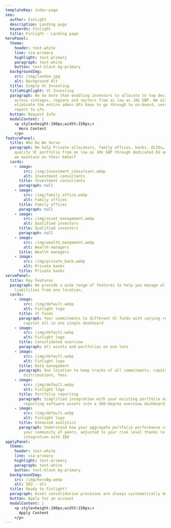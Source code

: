 ```yaml
---
templateKey: index-page
seo:
  author: Finlight
  description: Landing page
  keywords: Finlight
  title: Finlight - Landing page
heroPanel:
  theme:
    header: text-white
    line: via-primary
    highlight: text-primary
    paragraph: text-white
    button: text-black bg-primary
  backgroundImg:
    src: /img/london.jpg
    alt: Background Alt
  title: Simple VC Investing
  titleHighlight: VC Investing
  paragraph: We do more than enabling investors to allocate to top decile VCs
    across vintages, regions and sectors from as low as 10k GBP. We also
    eliminate the entire admin GPs have to go through to on-board, serve and
    report to LPs.
  button: Request Info
  modalContent: |
    <p style=height:100px;width:150px;>
      Hero Content
    </p>
featurePanel:
  title: Who Do We Serve
  paragraph: We help Private allocators, family offices, banks, OCIOs… build high
    quality VC portfolio from as low as 10k GBP through dedicated EU and UK SPV
    we maintain on their behalf
  cards:
    - image:
        src: /img/investment_consultant.webp
        alt: Investment consultants
      title: Investment consultants
      paragraph: null
    - image:
        src: /img/family_office.webp
        alt: Family offices
      title: Family offices
      paragraph: null
    - image:
        src: /img/asset_management.webp
        alt: Qualified investors
      title: Qualified investors
      paragraph: null
    - image:
        src: /img/wealth_mangement.webp
        alt: Wealth managers
      title: Wealth managers
    - image:
        src: /img/private_bank.webp
        alt: Private banks
      title: Private banks
servePanel:
  title: Key Features
  paragraph: We provide a wide range of features to help you manage all assets and
    liabilities from one location.
  cards:
    - image:
        src: /img/default.webp
        alt: Finlight logo
      title: VC funds
      paragraph: Your commitments to different VC funds with varying records of
        capital all in one single dashboard
    - image:
        src: /img/default.webp
        alt: Finlight logo
      title: Consolidated overview
      paragraph: All assets and portfolios on one lens
    - image:
        src: /img/default.webp
        alt: Finlight logo
      title: Data management
      paragraph: One location to keep tracks of all commitments, capital calls,
        distributions, fees
    - image:
        src: /img/default.webp
        alt: Finlight logo
      title: Portfolio reporting
      paragraph: Simplified integration with your existing portfolio management and
        reporting software assets into a 360-degree overview dashboard
    - image:
        src: /img/default.webp
        alt: Finlight logo
      title: Enhanced analytics
      paragraph: Understand how your aggregate portfolio performance compares against
        your community of peers, adjusted to your risk level thanks to our
        integration with IBO
applyPanel:
  theme:
    header: text-white
    line: via-primary
    highlight: text-primary
    paragraph: text-white
    button: text-black bg-primary
  backgroundImg:
    src: /img/heroBg.webp
    alt: SEO - alt
  title: Ready to Finlight?
  paragraph: Asset consolidation processes are always systematically better with Finlight.
  button: Apply for an account
  modalContent: |
    <p style=height:100px;width:150px;>
      Apply Content
    </p>
---
```

